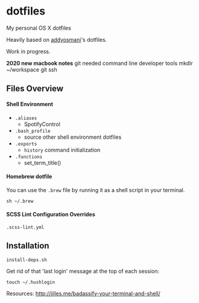 dotfiles
========

My personal OS X dotfiles

Heavily based on [addyosmani](https://github.com/addyosmani/dotfiles)'s dotfiles.

Work in progress.

__2020 new macbook notes__
git needed command line developer tools
mkdir ~/workspace
git ssh

## Files Overview

#### Shell Environment
* `.aliases`
	* SpotifyControl
* `.bash_profile`
	* source other shell environment dotfiles
* `.exports`
	* `history` command initialization
* `.functions`
	* set_term_title()

#### Homebrew dotfile

You can use the `.brew` file by running it as a shell script in your terminal.

```
sh ~/.brew
```

#### SCSS Lint Configuration Overrides

`.scss-lint.yml`

## Installation
`install-deps.sh`

Get rid of that 'last login' message at the top of each session:

`touch ~/.hushlogin`

Resources: http://jilles.me/badassify-your-terminal-and-shell/
